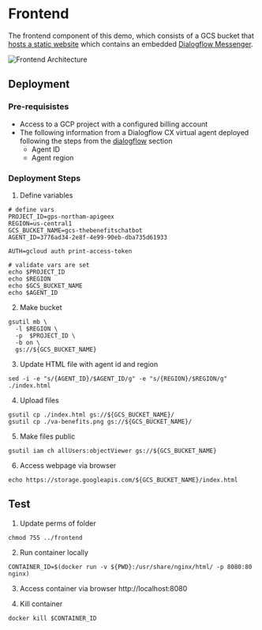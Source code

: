 # Frontend
The frontend component of this demo, which consists of a GCS bucket that [hosts a static website](https://cloud.google.com/storage/docs/hosting-static-website) which contains an embedded [Dialogflow Messenger](https://cloud.google.com/dialogflow/cx/docs/concept/integration/dialogflow-messenger).

![Frontend Architecture](../../assets/architecture.png)

## Deployment
### Pre-requisistes
* Access to a GCP project with a configured billing account
* The following information from a Dialogflow CX virtual agent deployed following the steps from the [dialogflow](../dialogflow) section
  * Agent ID
  * Agent region

### Deployment Steps
1. Define variables
```
# define vars
PROJECT_ID=gps-northam-apigeex
REGION=us-central1
GCS_BUCKET_NAME=gcs-thebenefitschatbot
AGENT_ID=3776ad34-2e8f-4e99-90eb-dba735d61933

AUTH=gcloud auth print-access-token

# validate vars are set
echo $PROJECT_ID
echo $REGION
echo $GCS_BUCKET_NAME
echo $AGENT_ID
```

2. Make bucket
```
gsutil mb \
  -l $REGION \
  -p  $PROJECT_ID \
  -b on \
  gs://${GCS_BUCKET_NAME}
```

3. Update HTML file with agent id and region
```
sed -i -e "s/{AGENT_ID}/$AGENT_ID/g" -e "s/{REGION}/$REGION/g" ./index.html
```

4. Upload files
```
gsutil cp ./index.html gs://${GCS_BUCKET_NAME}/
gsutil cp ./va-benefits.png gs://${GCS_BUCKET_NAME}/
```

5. Make files public
```
gsutil iam ch allUsers:objectViewer gs://${GCS_BUCKET_NAME}
```
6. Access webpage via browser
```
echo https://storage.googleapis.com/${GCS_BUCKET_NAME}/index.html
```

## Test
1. Update perms of folder
```
chmod 755 ../frontend
```
2. Run container locally
```
CONTAINER_ID=$(docker run -v ${PWD}:/usr/share/nginx/html/ -p 8080:80 nginx)
```
3. Access container via browser
http://localhost:8080

4. Kill container
```
docker kill $CONTAINER_ID
```